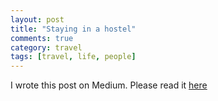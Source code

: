 ```yaml
---
layout: post
title: "Staying in a hostel"
comments: true
category: travel 
tags: [travel, life, people]
---
```

I wrote this post on Medium. Please read it [here](https://medium.com/@_prdp/staying-in-a-hostel-734b68193626) 
